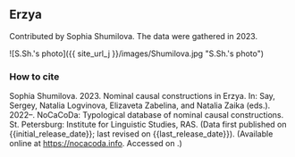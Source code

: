 ## Erzya

Contributed by Sophia Shumilova. The data were gathered in 2023.

![S.Sh.'s photo]({{ site_url_j }}/images/Shumilova.jpg "S.Sh.'s photo")

### How to cite

Sophia Shumilova. 2023. Nominal causal constructions in Erzya. In: Say, Sergey, Natalia Logvinova,
Elizaveta Zabelina, and Natalia Zaika (eds.). 2022–. NoCaCoDa: Typological database of nominal causal constructions.
St. Petersburg: Institute for Linguistic Studies, RAS. (Data first published on {{initial_release_date}};
last revised on {{last_release_date}}). (Available online at https://nocacoda.info. Accessed on <span class="today-span"></span>.)
